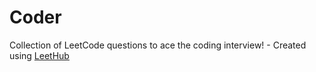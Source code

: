 # Coder
Collection of LeetCode questions to ace the coding interview! - Created using [LeetHub](https://github.com/QasimWani/LeetHub)
